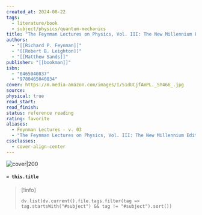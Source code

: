 ```yaml
---
created_at: 2024-08-22
tags:
  - literature/book
  - subject/physics/quantum-mechanics
title: "The Feynman Lectures on Physics, Vol. III: The New Millennium Edition: Quantum Mechanics"
authors:
  - "[[Richard P. Feynman]]"
  - "[[Robert B. Leighton]]"
  - "[[Matthew Sands]]"
publisher: "[[bookman]]"
isbn:
  - "0465040837"
  - "9780465040834"
cover: https://m.media-amazon.com/images/I/51dUCjfAmPL._SY466_.jpg
source: 
physical: true
read_start: 
read_finish: 
status: reference reading
rating: favorite
aliases:
  - Feynman Lectures - v. 03
  - "The Feynman Lectures on Physics, Vol. III: The New Millennium Edition: Quantum Mechanics"
cssclasses:
  - cover-align-center
---
```


![cover|200](https://m.media-amazon.com/images/I/51dUCjfAmPL._SY466_.jpg)

#### `= this.title`

> [!info]
> ```dataviewjs
> dv.list(dv.current().file.tags.filter(tag => tag.startsWith("#subject") && tag != "#subject").sort())
> ```
 
